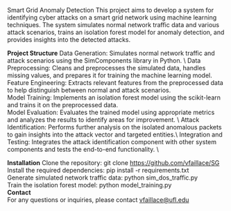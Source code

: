 Smart Grid Anomaly Detection
This project aims to develop a system for identifying cyber attacks on a smart grid network using machine learning techniques. The system simulates normal network traffic data and various attack scenarios, trains an isolation forest model for anomaly detection, and provides insights into the detected attacks.

**Project Structure**
Data Generation: Simulates normal network traffic and attack scenarios using the SimComponents library in Python. \ 
Data Preprocessing: Cleans and preprocesses the simulated data, handles missing values, and prepares it for training the machine learning model.\
Feature Engineering: Extracts relevant features from the preprocessed data to help distinguish between normal and attack scenarios. \
Model Training: Implements an isolation forest model using the scikit-learn and trains it on the preprocessed data. \
Model Evaluation: Evaluates the trained model using appropriate metrics and analyzes the results to identify areas for improvement. \ 
Attack Identification: Performs further analysis on the isolated anomalous packets to gain insights into the attack vector and targeted entities.\ 
Integration and Testing: Integrates the attack identification component with other system components and tests the end-to-end functionality. \ 

**Installation**
Clone the repository: git clone https://github.com/vfaillace/SG \
Install the required dependencies: pip install -r requirements.txt \
Generate simulated network traffic data: python sim_dos_traffic.py \
Train the isolation forest model: python model_training.py \
**Contact**\
For any questions or inquiries, please contact vfaillace@ufl.edu
